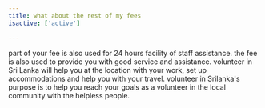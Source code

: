 ```yaml
---
title: what about the rest of my fees
isactive: ['active']

---
```

part of your fee is also used for 24 hours facility of staff assistance. the fee is also used to provide you with good service and assistance. volunteer in Sri Lanka will help you at the location with your work, set up accommodations and help you with your travel. volunteer in Srilanka's purpose is to help you reach your goals as a volunteer in the local community with the helpless people.

